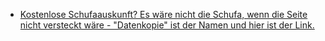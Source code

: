 * [Kostenlose Schufaauskunft? Es wäre nicht die Schufa, wenn die Seite nicht versteckt wäre - "Datenkopie" ist der Namen und hier ist der Link.](https://www.meineschufa.de/site-11_3_1)
